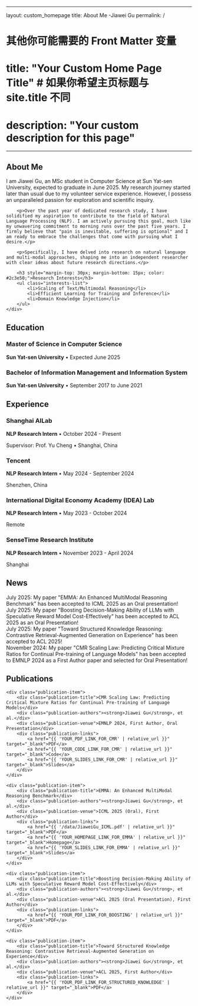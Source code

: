 
---
layout: custom_homepage
title: About Me -Jiawei Gu
permalink: /

# 其他你可能需要的 Front Matter 变量
# title: "Your Custom Home Page Title" # 如果你希望主页标题与 site.title 不同
# description: "Your custom description for this page"
---


<section id="about" class="content-section">
    <h2 class="section-title">About Me</h2>
    <div class="about-content">
        <p>I am Jiawei Gu, an MSc student in Computer Science at Sun Yat-sen University, expected to graduate in June 2025. My research journey started later than usual due to my volunteer service experience. However, I possess an unparalleled passion for exploration and scientific inquiry.</p>

        <p>Over the past year of dedicated research study, I have solidified my aspiration to contribute to the field of Natural Language Processing (NLP). I am actively pursuing this goal, much like my unwavering commitment to morning runs over the past five years. I firmly believe that "pain is inevitable, suffering is optional" and I am ready to embrace the challenges that come with pursuing what I desire.</p>

        <p>Specifically, I have delved into research on natural language and multi-modal approaches, shaping me into an independent researcher with clear ideas about future research directions.</p>

        <h3 style="margin-top: 30px; margin-bottom: 15px; color: #2c3e50;">Research Interests</h3>
        <ul class="interests-list">
            <li>Scaling of Text/Multimodal Reasoning</li>
            <li>Efficient Learning for Training and Inference</li>
            <li>Domain Knowledge Injection</li>
        </ul>
    </div>
</section>

<section id="education" class="content-section">
    <h2 class="section-title">Education</h2>
    <div class="education-item">
        <h3>Master of Science in Computer Science</h3>
        <p><strong>Sun Yat-sen University</strong> • Expected June 2025</p>
    </div>
    <div class="education-item">
        <h3>Bachelor of Information Management and Information System</h3>
        <p><strong>Sun Yat-sen University</strong> • September 2017 to June 2021</p>
    </div>
</section>

<section id="experience" class="content-section">
    <h2 class="section-title">Experience</h2>
    <div class="experience-item">
        <h3>Shanghai AILab</h3>
        <p><strong>NLP Research Intern</strong> • October 2024 - Present</p>
        <p>Supervisor: Prof. Yu Cheng • Shanghai, China</p>
    </div>
    <div class="experience-item">
        <h3>Tencent</h3>
        <p><strong>NLP Research Intern</strong> • May 2024 - September 2024</p>
        <p>Shenzhen, China</p>
    </div>
    <div class="experience-item">
        <h3>International Digital Economy Academy (IDEA) Lab</h3>
        <p><strong>NLP Research Intern</strong> • May 2023 - October 2024</p>
        <p>Remote</p>
    </div>
    <div class="experience-item">
        <h3>SenseTime Research Institute</h3>
        <p><strong>NLP Research Intern</strong> • November 2023 - April 2024</p>
        <p>Shanghai</p>
    </div>
</section>

<section id="news" class="content-section">
    <h2 class="section-title">News</h2>
    <div class="news-item">
        <span class="news-date">July 2025:</span> My paper "EMMA: An Enhanced MultiModal Reasoning Benchmark" has been accepted to ICML 2025 as an Oral presentation!
    </div>
    <div class="news-item">
        <span class="news-date">July 2025:</span> My paper "Boosting Decision-Making Ability of LLMs with Speculative Reward Model Cost-Effectively" has been accepted to ACL 2025 as an Oral Presentation!
    </div>
    <div class="news-item">
        <span class="news-date">July 2025:</span> My paper "Toward Structured Knowledge Reasoning: Contrastive Retrieval-Augmented Generation on Experience" has been accepted to ACL 2025!
    </div>
    <div class="news-item">
        <span class="news-date">November 2024:</span> My paper "CMR Scaling Law: Predicting Critical Mixture Ratios for Continual Pre-training of Language Models" has been accepted to EMNLP 2024 as a First Author paper and selected for Oral Presentation!
    </div>
</section>

<section id="publications" class="content-section">
    <h2 class="section-title">Publications</h2>

    <div class="publication-item">
        <div class="publication-title">CMR Scaling Law: Predicting Critical Mixture Ratios for Continual Pre-training of Language Models</div>
        <div class="publication-authors"><strong>Jiawei Gu</strong>, et al.</div>
        <div class="publication-venue">EMNLP 2024, First Author, Oral Presentation</div>
        <div class="publication-links">
            <a href="{{ 'YOUR_PDF_LINK_FOR_CMR' | relative_url }}" target="_blank">PDF</a>
            <a href="{{ 'YOUR_CODE_LINK_FOR_CMR' | relative_url }}" target="_blank">Code</a>
            <a href="{{ 'YOUR_SLIDES_LINK_FOR_CMR' | relative_url }}" target="_blank">Slides</a>
        </div>
    </div>

    <div class="publication-item">
        <div class="publication-title">EMMA: An Enhanced MultiModal Reasoning Benchmark</div>
        <div class="publication-authors"><strong>Jiawei Gu</strong>, et al.</div>
        <div class="publication-venue">ICML 2025 (Oral), First Author</div>
        <div class="publication-links">
            <a href="{{ '/data/JiaweiGu_ICML.pdf' | relative_url }}" target="_blank">PDF</a>
            <a href="{{ 'YOUR_HOMEPAGE_LINK_FOR_EMMA' | relative_url }}" target="_blank">Homepage</a>
            <a href="{{ 'YOUR_SLIDES_LINK_FOR_EMMA' | relative_url }}" target="_blank">Slides</a>
        </div>
    </div>

    <div class="publication-item">
        <div class="publication-title">Boosting Decision-Making Ability of LLMs with Speculative Reward Model Cost-Effectively</div>
        <div class="publication-authors"><strong>Jiawei Gu</strong>, et al.</div>
        <div class="publication-venue">ACL 2025 (Oral Presentation), First Author</div>
        <div class="publication-links">
            <a href="{{ 'YOUR_PDF_LINK_FOR_BOOSTING' | relative_url }}" target="_blank">PDF</a>
        </div>
    </div>

    <div class="publication-item">
        <div class="publication-title">Toward Structured Knowledge Reasoning: Contrastive Retrieval-Augmented Generation on Experience</div>
        <div class="publication-authors"><strong>Jiawei Gu</strong>, et al.</div>
        <div class="publication-venue">ACL 2025, First Author</div>
        <div class="publication-links">
            <a href="{{ 'YOUR_PDF_LINK_FOR_STRUCTURED_KNOWLEDGE' | relative_url }}" target="_blank">PDF</a>
        </div>
    </div>
</section>
<!-- 
# About Me

[cite_start]I am Jiawei Gu, an MSc student in Computer Science at Sun Yat-sen University, expected to graduate in June 2025[cite: 1]. 

[cite_start]My research journey started later than usual due to my volunteer service experience[cite: 20]. [cite_start]However, I possess an unparalleled passion for exploration and scientific inquiry[cite: 21]. [cite_start]Over the past year of dedicated research study, I have solidified my aspiration to contribute to the field of Natural Language Processing (NLP)[cite: 22]. [cite_start]I am actively pursuing this goal, much like my unwavering commitment to morning runs over the past five years[cite: 22]. [cite_start]I firmly believe that "pain is inevitable, suffering is optional" and I am ready to embrace the challenges that come with pursuing what I desire[cite: 23]. [cite_start]Specifically, I have delved into research on natural language and multi-modal approaches, shaping me into an independent researcher with clear ideas about future research directions[cite: 24].

My research interests include:
* [cite_start]Scaling of Text/Multimodal Reasoning [cite: 24]
* [cite_start]Efficient Learning for Training and Inference [cite: 24]
* [cite_start]Domain Knowledge Injection [cite: 24]

---

# Education

* **Sun Yat-sen University**
    * [cite_start]Master of Science in Computer Science. [cite: 2]


* **Sun Yat-sen University**
    * [cite_start]Bachelor of Information Management and Information System. [cite: 2]

---

# Experience

* [cite_start]**Shanghai AILab** [cite: 3]
    * NLP Research Intern. [cite_start]Supervisor: Prof. Yu Cheng [cite: 3]
    * [cite_start]October 2024 - Present [cite: 3]
    * [cite_start]Shanghai, China [cite: 3]

* [cite_start]**Tencent** [cite: 3]
    * [cite_start]NLP Research Intern. [cite: 3]
    * [cite_start]May 2024 - September 2024 [cite: 3]
    * [cite_start]Shenzhen, China [cite: 3]

* [cite_start]**International Digital Economy Academy (IDEA) Lab** [cite: 3]
    * [cite_start]NLP Research Intern. [cite: 3]
    * [cite_start]May 2023 - October 2024 [cite: 3]
    * [cite_start]Remote [cite: 3]

* [cite_start]**SenseTime Research Institute** [cite: 3]
    * [cite_start]NLP Research Intern. [cite: 3]
    * [cite_start]November 2023 - April 2024 [cite: 3]
    * [cite_start]Shanghai [cite: 3]

---

# News

* [cite_start]**July 2025:** My paper, "[EMMA: An Enhanced MultiModal Reasoning Benchmark](YOUR_EMMA_ARXIV_LINK)"[cite: 6], has been accepted to ICML 2025 as an Oral presentation!
* [cite_start]**July 2025:** My paper, "[Boosting Decision-Making Ability of LLMs with Speculative Reward Model Cost-Effectively](YOUR_SRM_ARXIV_LINK)"[cite: 9], has been accepted to ACL 2025 as an Oral Presentation!
* [cite_start]**July 2025:** My paper, "[Toward Structured Knowledge Reasoning: Contrastive Retrieval-Augmented Generation on Experience](YOUR_CORE_ARXIV_LINK)"[cite: 11], has been accepted to ACL 2025!
* [cite_start]**July 2025:** My paper, "[MolRAG: Unlocking the Power of Large Language Models for Molecular Property Prediction](YOUR_MOLRAG_ARXIV_LINK)"[cite: 15], has been accepted to ACL 2025!
* [cite_start]**November 2024:** My paper, "[CMR Scaling Law: Predicting Critical Mixture Ratios for Continual Pre-training of Language Models](YOUR_CMR_ARXIV_LINK)"[cite: 4], has been accepted to EMNLP 2024 as a First Author paper and selected for Oral Presentation!

---

# Publications

1.  [cite_start]**[CMR Scaling Law: Predicting Critical Mixture Ratios for Continual Pre-training of Language Models](YOUR_PAPER_PDF_LINK)** [cite: 4]
    **Jiawei Gu***, et al.
    [cite_start]EMNLP 2024, **First Author**, Oral Presentation. [cite: 4]
    * [cite_start]**Contribution**: We attempt to re-visit the scaling behavior of LLMs under the hood of CPT, and introduce Critical Mixture Ratio (CMR) and a CMR scaling law, providing a predictive framework and practical guidelines for optimizing LLM training in specialized domains, ensuring both general and domain-specific performance while managing training resources effectively[cite: 5].
    [PDF](YOUR_PAPER_PDF_LINK) &nbsp; [Slides](YOUR_SLIDES_LINK)

2.  **[Can MLLMs Reason/Think in Multimodality? [cite_start]EMMA: An Enhanced MultiModal Reasoning Benchmark](YOUR_PAPER_PDF_LINK)** [cite: 6]
    **Jiawei Gu***, et al.
    [cite_start]ICML 2025 (**Oral**), **First Author**. [cite: 6]
    * [cite_start]**Contribution**: This work introduces EMMA, a benchmark designed to evaluate multimodal reasoning across mathematics, physics, chemistry, and coding[cite: 7]. [cite_start]EMMA features tasks requiring advanced visual manipulation and cross-modal reasoning, providing insights into the limitations of current MLLMs and emphasizing the need for improved architectures and training paradigms[cite: 8].
    [PDF](YOUR_PAPER_PDF_LINK) &nbsp; [Homepage](YOUR_PAPER_HOMEPAGE_LINK) &nbsp; [Slides](YOUR_SLIDES_LINK)

3.  [cite_start]**[Boosting Decision-Making Ability of LLMs with Speculative Reward Model Cost-Effectively](YOUR_PAPER_PDF_LINK)** [cite: 9]
    **Jiawei Gu***, et al.
    [cite_start]ACL 2025 (**Oral Presentation**), **First Author**. [cite: 9]
    * [cite_start]**Contribution**: A Plug and Play framework with Speculative Reward Models (SRM), which simplifies the complex process of achieving an optimal balance between effectiveness and efficiency[cite: 10].
    [PDF](YOUR_PAPER_PDF_LINK)

4.  [cite_start]**[Toward Structured Knowledge Reasoning: Contrastive Retrieval-Augmented Generation on Experience](YOUR_PAPER_PDF_LINK)** [cite: 11]
    **Jiawei Gu***, et al.
    [cite_start]ACL 2025, **First Author**. [cite: 11]
    * [cite_start]**Contribution**: A plug-and-play method, CoRE, is proposed to improve the reasoning ability on structured knowledge[cite: 12]. [cite_start]It is training-free, lifelong, and continuous[cite: 13].
    [PDF](YOUR_PAPER_PDF_LINK)

5.  [cite_start]**[A Survey on LLM-as-a-Judge](YOUR_PAPER_PDF_LINK)** [cite: 13]
    **Jiawei Gu***, et al.
    [cite_start]Preprint, **First Author**. [cite: 13]
    * [cite_start]**Contribution**: This survey provides a comprehensive review of strategies to enhance the reliability of LLM-as-a-Judge systems, introduces a benchmark for systematic evaluation, and discusses practical applications, challenges, and future directions to guide research and deployment[cite: 14].
    [PDF](YOUR_PAPER_PDF_LINK) &nbsp; [Homepage](YOUR_PAPER_HOMEPAGE_LINK)

6.  [cite_start]**[MolRAG: Unlocking the Power of Large Language Models for Molecular Property Prediction](YOUR_PAPER_PDF_LINK)** [cite: 15]
    Second Author.
    [cite_start]ACL 2025. [cite: 15]

7.  [cite_start]**[Scaling Reasoning, Losing Control: Evaluating Instruction Following in Large Reasoning Models](YOUR_PAPER_PDF_LINK)** [cite: 16]
    Second Author.
    [cite_start]Preprint. [cite: 16]

8.  [cite_start]**[Unfolding Spatial Cognition: Evaluating Multimodal Models on Visual Simulations](YOUR_PAPER_PDF_LINK)** [cite: 17]
    Third Author.
    [cite_start]Preprint. [cite: 17]
    [PDF](YOUR_PAPER_PDF_LINK)

9.  [cite_start]**[Full Front: Benchmarking MLLMs Across the Full Front-End Engineering Workflow](YOUR_PAPER_PDF_LINK)** [cite: 16]
    Third Author.
    [cite_start]Preprint. [cite: 16]
    [PDF](YOUR_PAPER_PDF_LINK)

---
 -->

